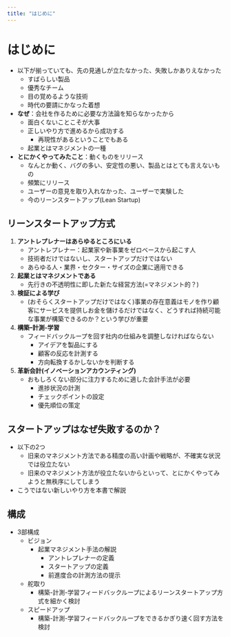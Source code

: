 ```yaml
---
title: "はじめに"
---
```


# はじめに

- 以下が揃っていても、先の見通しが立たなかった、失敗しかありえなかった
  - すばらしい製品
  - 優秀なチーム
  - 目の覚めるような技術
  - 時代の要請にかなった着想
- **なぜ**：会社を作るために必要な方法論を知らなかったから
  - 面白くないことこそが大事
  - 正しいやり方で進めるから成功する
    - 再現性があるということでもある
  - 起業とはマネジメントの一種
- **とにかくやってみたこと**：動くものをリリース
  - なんとか動く、バグの多い、安定性の悪い、製品とはとても言えないもの
  - 頻繁にリリース
  - ユーザーの意見を取り入れなかった、ユーザーで実験した
  - 今のリーンスタートアップ(Lean Startup)

## リーンスタートアップ方式

1. **アントレプレナーはあらゆるところにいる**
   - アントレプレナー：起業家や新事業をゼロベースから起こす人
   - 技術者だけではないし、スタートアップだけではない
   - あらゆる人・業界・セクター・サイズの企業に適用できる
2. **起業とはマネジメントである**
   - 先行きの不透明性に即した新たな経営方法(=マネジメント的？)
3. **検証による学び**
   - (おそらくスタートアップだけではなく)事業の存在意義はモノを作り顧客にサービスを提供しお金を儲けるだけではなく、どうすれば持続可能な事業が構築できるのか？という学びが重要
4. **構築ｰ計測-学習**
   - フィードバックループを回す社内の仕組みを調整しなければならない
     - アイデアを製品にする
     - 顧客の反応を計測する
     - 方向転換するかしないかを判断する
5. **革新会計(イノベーションアカウンティング)**
   - おもしろくない部分に注力するために適した会計手法が必要
     - 進捗状況の計測
     - チェックポイントの設定
     - 優先順位の策定

## スタートアップはなぜ失敗するのか？

- 以下の2つ
  - 旧来のマネジメント方法である精度の高い計画や戦略が、不確実な状況では役立たない
  - 旧来のマネジメント方法が役立たないからといって、とにかくやってみようと無秩序にしてしまう
- こうではない新しいやり方を本書で解説

## 構成

- 3部構成
  - ビジョン
    - 起業マネジメント手法の解説
      - アントレプレナーの定義
      - スタートアップの定義
      - 前進度合の計測方法の提示
  - 舵取り
    - 構築-計測-学習フィードバックループによるリーンスタートアップ方式を細かく検討
  - スピードアップ
    - 構築-計測-学習フィードバックループをできるかぎり速く回す方法を検討
